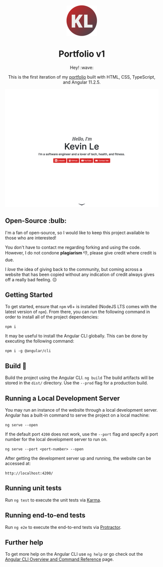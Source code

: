 <p align="center">
  <img src="https://github.com/k-le/portfolio-v1/blob/main/src/assets/logo.png">
</p>
<h1 align="center">Portfolio v1</h1>
<p align="center">
  Hey! :wave:
</p>
<p align="center">
  This is the first iteration of my <a href="https://k-le.github.io/portfolio-v1">portfolio</a> built with HTML, CSS, TypeScript, and Angular 11.2.5.  
</p>
<p align="center">
  <img src="https://github.com/k-le/portfolio-v1/blob/main/src/assets/demo.png">
</p>

<h2>Open-Source :bulb:</h2>
I'm a fan of open-source, so I would like to keep this project available to those who are interested!  
  
You don't have to contact me regarding forking and using the code. However, I do not condone **plagiarism** :-1:, please give credit where credit is due.  
  
I _love_ the idea of giving back to the community, but coming across a website that has been copied without any indication of credit always gives off a really bad feeling. :pensive:

## Getting Started

To get started, ensure that `npm` v6+ is installed (NodeJS LTS comes with the latest version of `npm`). From there, you can run the following command in order to install all of the project dependencies:

`npm i`

It may be useful to install the Angular CLI globally. This can be done by executing the following command:

`npm i -g @angular/cli`

## Build :hammer:

Build the project using the Angular CLI. `ng build` The build artifacts will be stored in the `dist/` directory. Use the `--prod` flag for a production build.

## Running a Local Development Server

You may run an instance of the website through a local development server. Angular has a built-in command to serve the project on a local machine:

`ng serve --open`

If the default port `4200` does not work, use the `--port` flag and specify a port number for the local development server to run on.

`ng serve --port <port-number> --open`

After getting the development server up and running, the website can be accessed at:

`http://localhost:4200/`

## Running unit tests

Run `ng test` to execute the unit tests via [Karma](https://karma-runner.github.io).

## Running end-to-end tests

Run `ng e2e` to execute the end-to-end tests via [Protractor](http://www.protractortest.org/).

## Further help

To get more help on the Angular CLI use `ng help` or go check out the [Angular CLI Overview and Command Reference](https://angular.io/cli) page.
